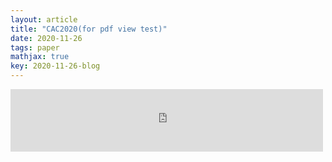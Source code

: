 ```yaml
---
layout: article
title: "CAC2020(for pdf view test)"
date: 2020-11-26
tags: paper
mathjax: true
key: 2020-11-26-blog
---
```


<iframe src="http://docs.google.com/gview?url=http://tianyma.github.io/pdf/CAC2020.pdf&embedded=true" style="width:500px; height:100px;" frameborder="0"></iframe>
